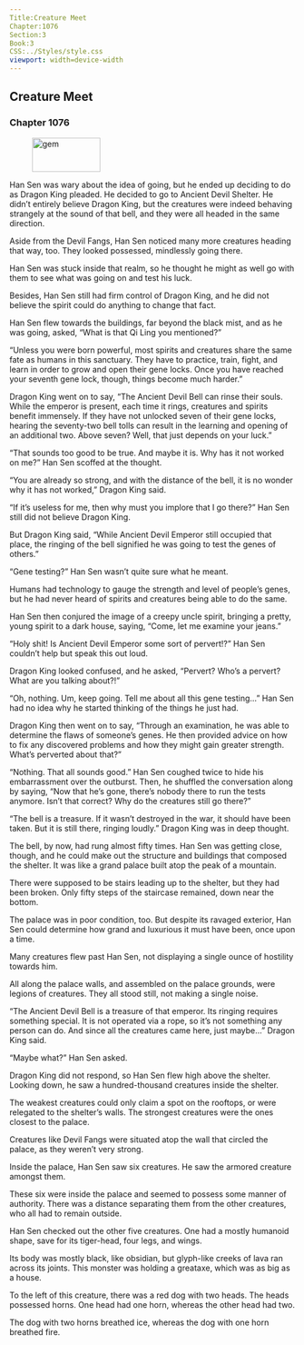 ```yaml
---
Title:Creature Meet 
Chapter:1076 
Section:3 
Book:3 
CSS:../Styles/style.css 
viewport: width=device-width
---
```

  
## Creature Meet
### Chapter 1076
  
<figure>
	<img src="../Images/gem.gif" alt="gem" id="gem" width="120" height="60" />
</figure>
  

  
Han Sen was wary about the idea of going, but he ended up deciding to do as Dragon King pleaded. He decided to go to Ancient Devil Shelter. He didn’t entirely believe Dragon King, but the creatures were indeed behaving strangely at the sound of that bell, and they were all headed in the same direction.

Aside from the Devil Fangs, Han Sen noticed many more creatures heading that way, too. They looked possessed, mindlessly going there.

Han Sen was stuck inside that realm, so he thought he might as well go with them to see what was going on and test his luck.

Besides, Han Sen still had firm control of Dragon King, and he did not believe the spirit could do anything to change that fact.

Han Sen flew towards the buildings, far beyond the black mist, and as he was going, asked, “What is that Qi Ling you mentioned?”

“Unless you were born powerful, most spirits and creatures share the same fate as humans in this sanctuary. They have to practice, train, fight, and learn in order to grow and open their gene locks. Once you have reached your seventh gene lock, though, things become much harder.”

Dragon King went on to say, “The Ancient Devil Bell can rinse their souls. While the emperor is present, each time it rings, creatures and spirits benefit immensely. If they have not unlocked seven of their gene locks, hearing the seventy-two bell tolls can result in the learning and opening of an additional two. Above seven? Well, that just depends on your luck.”

“That sounds too good to be true. And maybe it is. Why has it not worked on me?” Han Sen scoffed at the thought.

“You are already so strong, and with the distance of the bell, it is no wonder why it has not worked,” Dragon King said.

“If it’s useless for me, then why must you implore that I go there?” Han Sen still did not believe Dragon King.

But Dragon King said, “While Ancient Devil Emperor still occupied that place, the ringing of the bell signified he was going to test the genes of others.”

“Gene testing?” Han Sen wasn’t quite sure what he meant.

Humans had technology to gauge the strength and level of people’s genes, but he had never heard of spirits and creatures being able to do the same.

Han Sen then conjured the image of a creepy uncle spirit, bringing a pretty, young spirit to a dark house, saying, “Come, let me examine your jeans.”

“Holy shit! Is Ancient Devil Emperor some sort of pervert!?” Han Sen couldn’t help but speak this out loud.

Dragon King looked confused, and he asked, “Pervert? Who’s a pervert? What are you talking about?!”

“Oh, nothing. Um, keep going. Tell me about all this gene testing…” Han Sen had no idea why he started thinking of the things he just had.

Dragon King then went on to say, “Through an examination, he was able to determine the flaws of someone’s genes. He then provided advice on how to fix any discovered problems and how they might gain greater strength. What’s perverted about that?”

“Nothing. That all sounds good.” Han Sen coughed twice to hide his embarrassment over the outburst. Then, he shuffled the conversation along by saying, “Now that he’s gone, there’s nobody there to run the tests anymore. Isn’t that correct? Why do the creatures still go there?”

“The bell is a treasure. If it wasn’t destroyed in the war, it should have been taken. But it is still there, ringing loudly.” Dragon King was in deep thought.

The bell, by now, had rung almost fifty times. Han Sen was getting close, though, and he could make out the structure and buildings that composed the shelter. It was like a grand palace built atop the peak of a mountain.

There were supposed to be stairs leading up to the shelter, but they had been broken. Only fifty steps of the staircase remained, down near the bottom.

The palace was in poor condition, too. But despite its ravaged exterior, Han Sen could determine how grand and luxurious it must have been, once upon a time.

Many creatures flew past Han Sen, not displaying a single ounce of hostility towards him.

All along the palace walls, and assembled on the palace grounds, were legions of creatures. They all stood still, not making a single noise.

“The Ancient Devil Bell is a treasure of that emperor. Its ringing requires something special. It is not operated via a rope, so it’s not something any person can do. And since all the creatures came here, just maybe…” Dragon King said.

“Maybe what?” Han Sen asked.

Dragon King did not respond, so Han Sen flew high above the shelter. Looking down, he saw a hundred-thousand creatures inside the shelter.

The weakest creatures could only claim a spot on the rooftops, or were relegated to the shelter’s walls. The strongest creatures were the ones closest to the palace.

Creatures like Devil Fangs were situated atop the wall that circled the palace, as they weren’t very strong.

Inside the palace, Han Sen saw six creatures. He saw the armored creature amongst them.

These six were inside the palace and seemed to possess some manner of authority. There was a distance separating them from the other creatures, who all had to remain outside.

Han Sen checked out the other five creatures. One had a mostly humanoid shape, save for its tiger-head, four legs, and wings.

Its body was mostly black, like obsidian, but glyph-like creeks of lava ran across its joints. This monster was holding a greataxe, which was as big as a house.

To the left of this creature, there was a red dog with two heads. The heads possessed horns. One head had one horn, whereas the other head had two.

The dog with two horns breathed ice, whereas the dog with one horn breathed fire.